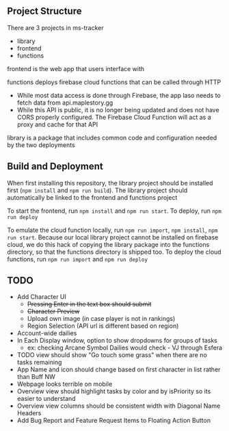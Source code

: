 ## Project Structure

There are 3 projects in ms-tracker
- library
- frontend
- functions

frontend is the web app that users interface with

functions deploys firebase cloud functions that can be called through HTTP
- While most data access is done through Firebase, the app laso needs to fetch data from api.maplestory.gg
- While this API is public, it is no longer being updated and does not have CORS properly configured. The Firebase Cloud Function will act as a proxy and cache for that API

library is a package that includes common code and configuration needed by the two deployments

## Build and Deployment

When first installing this repository, the library project should be installed first (`npm install` and `npm run build`). The library project should automatically be linked to the frontend and functions project

To start the frontend, run `npm install` and `npm run start`. To deploy, run `npm run deploy`

To emulate the cloud function locally, run `npm run import`, `npm install`, `npm run start`. Because our local library project cannot be installed on firebase cloud, we do this hack of copying the library package into the functions directory, so that the functions directory is shipped too. To deploy the cloud functions, run `npm run import` and `npm run deploy`

## TODO
- Add Character UI 
  - ~~Pressing Enter in the text box should submit~~
  - ~~Character Preview~~
  - Upload own image (in case player is not in rankings)
  - Region Selection (API url is different based on region)
- Account-wide dailies
- In Each Display window, option to show dropdowns for groups of tasks
  - ex: checking Arcane Symbol Dailies would check - VJ through Esfera
- TODO view should show "Go touch some grass" when there are no tasks remaining
- App Name and icon should change based on first character in list rather than Buff NW
- Webpage looks terrible on mobile
- Overview view should highlight tasks by color and by isPriority so its easier to understand
- Overview view columns should be consistent width with Diagonal Name Headers
- Add Bug Report and Feature Request Items to Floating Action Button
